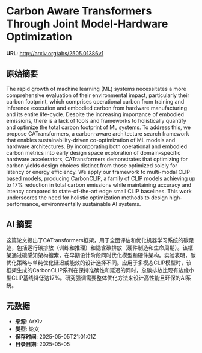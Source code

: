 # Carbon Aware Transformers Through Joint Model-Hardware Optimization

**URL**: http://arxiv.org/abs/2505.01386v1

## 原始摘要

The rapid growth of machine learning (ML) systems necessitates a more
comprehensive evaluation of their environmental impact, particularly their
carbon footprint, which comprises operational carbon from training and
inference execution and embodied carbon from hardware manufacturing and its
entire life-cycle. Despite the increasing importance of embodied emissions,
there is a lack of tools and frameworks to holistically quantify and optimize
the total carbon footprint of ML systems. To address this, we propose
CATransformers, a carbon-aware architecture search framework that enables
sustainability-driven co-optimization of ML models and hardware architectures.
By incorporating both operational and embodied carbon metrics into early design
space exploration of domain-specific hardware accelerators, CATransformers
demonstrates that optimizing for carbon yields design choices distinct from
those optimized solely for latency or energy efficiency. We apply our framework
to multi-modal CLIP-based models, producing CarbonCLIP, a family of CLIP models
achieving up to 17% reduction in total carbon emissions while maintaining
accuracy and latency compared to state-of-the-art edge small CLIP baselines.
This work underscores the need for holistic optimization methods to design
high-performance, environmentally sustainable AI systems.


## AI 摘要

这篇论文提出了CATransformers框架，用于全面评估和优化机器学习系统的碳足迹，包括运行碳排放（训练和推理）和隐含碳排放（硬件制造和生命周期）。该框架通过碳感知架构搜索，在早期设计阶段同时优化模型和硬件架构。实验表明，碳优化策略与单纯优化延迟或能效的设计选择不同。应用于多模态CLIP模型时，该框架生成的CarbonCLIP系列在保持准确性和延迟的同时，总碳排放比现有边缘小型CLIP基线降低达17%。研究强调需要整体优化方法来设计高性能且环保的AI系统。

## 元数据

- **来源**: ArXiv
- **类型**: 论文
- **保存时间**: 2025-05-05T21:01:01Z
- **目录日期**: 2025-05-05
